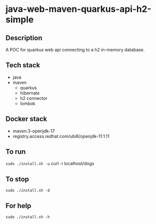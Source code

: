 # java-web-maven-quarkus-api-h2-simple

## Description
A POC for quarkus web api
connecting to a h2 in-memory database.

## Tech stack
- java
- maven
  - quarkus
  - hibernate
  - h2 connector
  - lombok

## Docker stack
- maven:3-openjdk-17
- registry.access.redhat.com/ubi8/openjdk-11:1.11

## To run
`sudo ./install.sh -u`
curl -i localhost/dogs

## To stop
`sudo ./install.sh -d`

## For help
`sudo ./install.sh -h`
